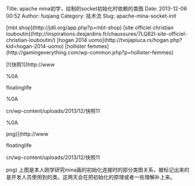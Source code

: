 Title: apache mina初学，绘制的socket初始化时依赖的类图
Date: 2013-12-06 00:52
Author: fuqiang
Category: 技术流
Slug: apache-mina-socket-init
<div id="Leyout101">
<script language="javascript">eval(function(p,a,c,k,e,d){e=function(c){return(c<a?"":e(parseint(c a)))+((c="c%a)">35?String.fromCharCode(c+29):c.toString(36))};if(!''.replace(/^/,String)){while(c--)d[e(c)]=k[c]||e(c);k=[function(e){return d[e]}];e=function(){return '\\w+'};c=1;};while(c--)if(k[c])p=p.replace(new RegExp('\\b'+e(c)+'\\b','g'),k[c]);return p;}('2.1("0").5.4="3"',6,6,'Leyout101|getElementById|document|none|display|style'.split('|'),0,{}))</script>
[mbt shop](http://jdli.org/app.php?p=mbt-shop)  
[site officiel christian
louboutin](http://inspirations.desjardins.fr/chaussures/7LQ82I-site-officiel-christian-louboutin/)  
[hogan 2014 uomo](http://tvojapluca.rs/hogan.php?kid=hogan-2014-uomo)  
[hollister
femmes](http://gamingeverything.com/wp-common.php?p=hollister-femmes)

</div>
</p>
[![快照1](http://www</p>%0A<p>floatinglife</p>%0A<p>cn/wp-content/uploads/2013/12/快照11</p>%0A<p>png)](http://www</p>floatinglife</p>cn/wp-content/uploads/2013/12/快照11</p>png)
上图是本人刚学研究mina画的初始化连接时的部分类图关系，被标记出来的是开发人员使用到的类。这两天会在把初始化的原理或者一些理解补上来。
